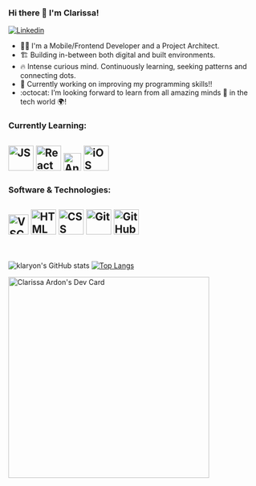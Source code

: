 ### Hi there 👋 I'm Clarissa! 

[![Linkedin](https://img.shields.io/badge/-LinkedIn-blue?style=flat&logo=Linkedin&logoColor=white)](https://www.linkedin.com/in/clarissaardon/)

- 👩‍💻 I'm a Mobile/Frontend Developer and a Project Architect. 
- 🏗️ Building in-between both digital and built environments.
- 🔥 Intense curious mind. Continuously learning, seeking patterns and connecting dots.
- 🔭 Currently working on improving my programming skills!! 
- :octocat: I’m looking forward to learn from all amazing minds 🧠 in the tech world 🌍!

### Currently Learning:
<img src="https://media.giphy.com/media/ln7z2eWriiQAllfVcn/giphy.gif" alt="JS" width="50px" /> <img src="https://media.giphy.com/media/eNAsjO55tPbgaor7ma/giphy.gif" alt="React" width="50px" /> <img src="https://media.giphy.com/media/UQJlZ2OcaCA2RLfGiZ/giphy.gif" alt="Android" width="35px" /> <img src="https://media.giphy.com/media/VgTtXyj5YjVFieCYM2/giphy.gif" alt="iOS" width="50px" />
---


### Software & Technologies:
<img src="https://media.giphy.com/media/IdyAQJVN2kVPNUrojM/giphy.gif" alt="VSCode" width="40px" /> <img src="https://media.giphy.com/media/XAxylRMCdpbEWUAvr8/giphy.gif" alt="HTML" width="50px" /> <img src="https://media.giphy.com/media/fsEaZldNC8A1PJ3mwp/giphy.gif" alt="CSS" width="50px" /> <img src="https://media.giphy.com/media/kH1DBkPNyZPOk0BxrM/giphy.gif" alt="Git" width="50px" /> <img src="https://media.giphy.com/media/KzJkzjggfGN5Py6nkT/giphy.gif" alt="GitHub" width="50px" />
---
<br>


![klaryon's GitHub stats](https://github-readme-stats.vercel.app/api?username=klaryon&show_icons=true&theme=default)
[![Top Langs](https://github-readme-stats.vercel.app/api/top-langs/?username=klaryon&layout=compact)](https://github.com/klaryon/github-readme-stats)

<a href="https://app.daily.dev/klaryon"><img src="https://api.daily.dev/devcards/baab0c2b18c148129b5bca1f354ec693.png?r=r9t" width="400" alt="Clarissa Ardon's Dev Card"/></a>
